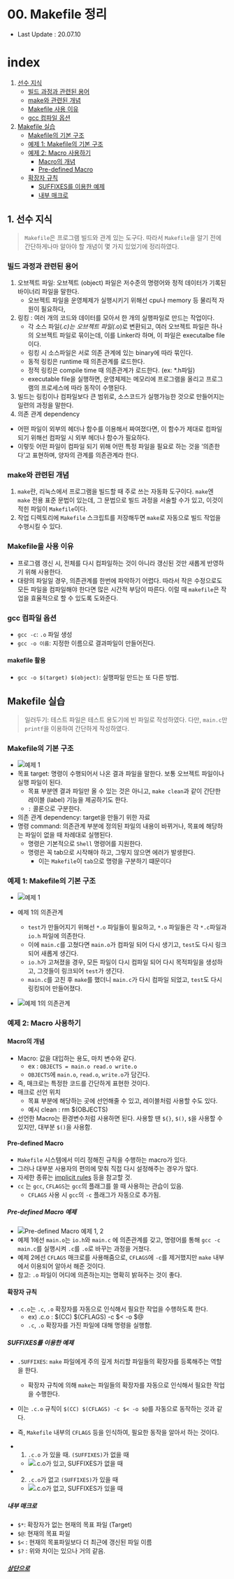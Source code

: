 # 00. Makefile 정리
* Last Update : 20.07.10

# index
1. [선수 지식](#1.-선수-지식)
    - [빌드 과정과 관련된 용어](#빌드-과정과-관련된-용어)
    - [make와 관련된 개념](#make와-관련된-개념)
    - [Makefile 사용 이유](#Makefile-사용-이유)
    - [gcc 컴파일 옵션](#gcc-컴파일-옵션)
2. [Makefile 실습](#Makefile-실습)
    - [Makefile의 기본 구조](#Makefile의-기본-구조)
    - [예제 1: Makefile의 기본 구조](#예제-1:-Makefile의-기본-구조)
    - [예제 2: Macro 사용하기](#예제-2:-Macro-사용하기)
        - [Macro의 개념](#Macro의-개념)
        - [Pre-defined Macro](#Pre-defined-Macro)
    - [확장자 규칙](#확장자-규칙)
        - [SUFFIXES를 이용한 예제](#SUFFIXES를-이용한-예제)
        - [내부 매크로](#내부-매크로)

## 1. 선수 지식
>`Makefile`은 프로그램 빌드와 관계 있는 도구다. 따라서 `Makefile`을 알기 전에 간단하게나마 알아야 할 개념이 몇 가지 있었기에 정리하였다.

### 빌드 과정과 관련된 용어
1. 오브젝트 파일: 오브젝트 (object) 파일은 저수준의 명령어와 정적 데이터가 기록된 바이너리 파일을 말한다. 
    - 오브젝트 파일을 운영체제가 실행시키기 위해선 cpu나 memory 등 물리적 자원이 필요하다,
2. 링킹 : 여러 개의 코드와 데이터를 모아서 한 개의 실행파일로 만드는 작업이다.
    - 각 소스 파일(*.c)는 오브젝트 파일(*.o)로 변환되고, 여러 오브젝트 파일은 하나의 오브젝트 파일로 묶이는데, 이를 Linker라 하며, 이 파일은 executalbe file이다.
    - 링킹 시 소스파일은 서로 의존 관계에 있는 binary에 따라 묶인다.
    - 동적 링킹은 runtime 때 의존관계를 로드한다.
    - 정적 링킹은 compile time 때 의존관계가 로드한다. (ex: *.h파일)
    - executable file을 실행하면, 운영체제는 메모리에 프로그램을 올리고 프로그램의 프로세스에 따라 동작이 수행된다.
3. 빌드는 링킹이나 컴파일보다 큰 범위로, 소스코드가 실행가능한 것으로 만들어지는 일련의 과정을 말한다.
4. 의존 관계 dependency
- 어떤 파일이 외부의 헤더나 함수를 이용해서 짜여졌다면, 이 함수가 제대로 컴파일 되기 위해선 컴파일 시 외부 헤더나 함수가 필요하다.
- 이렇듯 어떤 파일이 컴파일 되기 위해 어떤 특정 파일을 필요로 하는 것을 ‘의존한다’고 표현하며, 양자의 관계를 의존관계라 한다.

### make와 관련된 개념
1. `make`란, 리눅스에서 프로그램을 빌드할 때 주로 쓰는 자동화 도구이다. `make`엔 `make` 전용 표준 문법이 있는데, 그 문법으로 빌드 과정을 서술할 수가 있고, 이것이 적힌 파일이 `Makefile`이다.
2. 작업 디렉토리에 `Makefile` 스크립트를 저장해두면 `make`로 자동으로 빌드 작업을 수행시킬 수 있다.

### Makefile을 사용 이유
* 프로그램 갱신 시, 전체를 다시 컴파일하는 것이 아니라 갱신된 것만 새롭게 반영하기 위해 사용한다.
* 대량의 파일일 경우, 의존관계를 한번에 파악하기 어렵다. 따라서 작은 수정으로도 모든 파일을 컴파일해야 한다면 많은 시간적 부담이 따른다. 이럴 때 `makefile`은 작업을 효율적으로 할 수 있도록 도와준다.

### gcc 컴파일 옵션
* `gcc -c`: `.o` 파일 생성
* `gcc -o 이름`: 지정한 이름으로 결과파일이 만들어진다.
#### makefile 활용
* `gcc -o $(target) $(object)`: 실행파일 만드는 또 다른 방법.

## Makefile 실습
> 일러두기: 테스트 파일은 테스트 용도기에 빈 파일로 작성하였다. 다만, `main.c`만 `printf`을 이용하여 간단하게 작성하였다.

### Makefile의 기본 구조
* ![예제 1](./srcs/00/images/00.png)
* 목표 target: 명령이 수행되어서 나온 결과 파일을 말한다. 보통 오브젝트 파일이나 실행 파일이 된다.
    - 목표 부분엔 결과 파일만 올 수 있는 것은 아니고, `make clean`과 같이 간단한 레이블 (label) 기능을 제공하기도 한다.
    - `:` 콜론으로 구분한다.
* 의존 관계 dependency: target을 만들기 위한 자료
* 명령 command: 의존관계 부분에 정의된 파일의 내용이 바뀌거나, 목표에 해당하는 파일이 없을 때 차례대로 실행된다.
    - 명령은 기본적으로 `Shell` 명령어를 지원한다.
    - 명령은 꼭 tab으로 시작해야 하고, 그렇지 않으면 에러가 발생한다.
        - 이는 `Makefile`이 `tab`으로 명령을 구분하기 떄문이다

### 예제 1: Makefile의 기본 구조

* ![예제 1](./srcs/00/images/00.png)
* 예제 1의 의존관계
    - `test`가 만들어지기 위해선 `*.o` 파일들이 필요하고, `*.o` 파일들은 각 `*.c`파일과 `io.h` 파일에 의존한다.
    - 이에 `main.c`를 고쳤다면 `main.o`가 컴파일 되어 다시 생기고, `test`도 다시 링크되어 새롭게 생긴다.
    - `io.h`가 고쳐졌을 경우, 모든 파일이 다시 컴파일 되어 다시 목적파일을 생성하고, 그것들이 링크되어 `test`가 생긴다.
    - `main.c`를 고친 후 `make`를 했더니 `main.c`가 다시 컴파일 되었고, `test`도 다시 링킹되어 만들어졌다.

* ![예제 1의 의존관계](./srcs/00/images/01.png)

### 예제 2: Macro 사용하기
#### Macro의 개념
* Macro: 값을 대입하는 용도, 마치 변수와 같다.
    - ex : `OBJECTS = main.o read.o write.o`
    - `OBJECTS`에 `main.o`, `read.o`, `write.o`가 담긴다.
* 즉, 매크로는 특정한 코드를 간단하게 표현한 것이다.
* 매크로 선언 위치
    - 목표 부분에 해당하는 곳에 선언해줄 수 있고, 레이블처럼 사용할 수도 있다.
    - 예시
                clean : 
                    rm $(OBJECTS)
* 선언한 Macro는 환경변수처럼 사용하면 된다. 사용할 땐 `${}`, `$()`, `$`을 사용할 수 있지만, 대부분 `$()`을 사용함. 

#### Pre-defined Macro
* `Makefile` 시스템에서 미리 정해진 규칙을 수행하는 macro가 있다.
* 그러나 대부분 사용자의 편의에 맞춰 직접 다시 설정해주는 경우가 많다. 
* 자세한 종류는 [implicit rules](https://docs.oracle.com/cd/E19504-01/802-5880/make-36/index.html) 등을 참고할 것.
* `cc` 는 `gcc`, `CFLAGS`는 `gcc`의 플래그를 쓸 때 사용하는 관습이 있음.
    - `CFLAGS` 사용 시 `gcc`의 `-c` 플래그가 자동으로 추가됨.
##### Pre-defined Macro 예제
* ![Pre-defined Macro 예제 1, 2](./srcs/00/images/03.png)
* 예제 1에선 `main.o`는 `io.h`와 `main.c` 에 의존관계를 갖고, 명령어를 통해 `gcc -c main.c`를 실행시켜 `.c`를 `.o`로 바꾸는 과정을 거쳤다.
* 예제 2에선 `CFLAGS` 매크로를 사용해줌으로, `CFLAGS`에 `-c`를 제거했지만 `make` 내부에서 이용되어 알아서 해준 것이다.
* 참고: `.o` 파일이 어디에 의존하는지는 명확히 밝혀주는 것이 좋다.

#### 확장자 규칙

* `.c.o`는 `.c`, `.o` 확장자를 자동으로 인식해서 필요한 작업을 수행하도록 한다.
    - ex) 
                .c.o : 
                    $(CC) $(CFLAGS) -c $< -o $@ 
    - `.c`, `.o` 확장자를 가진 파일에 대해 명령을 실행함.
##### SUFFIXES를 이용한 예제
* `.SUFFIXES`: `make` 파일에게 주의 깊게 처리할 파일들의 확장자를 등록해주는 역할을 한다.
    * 확장자 규칙에 의해 `make`는 파일들의 확장자를 자동으로 인식해서 필요한 작업을 수행한다.
* 이는 `.c.o` 규칙이 `$(CC) $(CFLAGS) -c $< -o $@`를 자동으로 동작하는 것과 같다.
* 즉, `Makefile` 내부의 `CFLAGS` 등을 인식하여, 필요한 동작을 알아서 하는 것이다.

* 1. `.c.o` 가 있을 때. `(SUFFIXES)`가 없을 때
    - ![.c.o가 있고, SUFFIXES가 없을 때](./srcs/00/images/04.png)
* 2. `.c.o`가 없고 `(SUFFIXES)`가 있을 때
    - ![.c.o가 없고, SUFFIXES가 있을 때](./srcs/00/images/05.png)

##### 내부 매크로
* `$*`: 확장자가 없는 현재의 목표 파일 (Target)
* `$@`: 현재의 목표 파일
* `$<` : 현재의 목표파일보다 더 최근에 갱신된 파일 이름
* `$?` : 위와 차이는 있으나 거의 같음.


##### [상단으로](#00.-Makefile-정리)